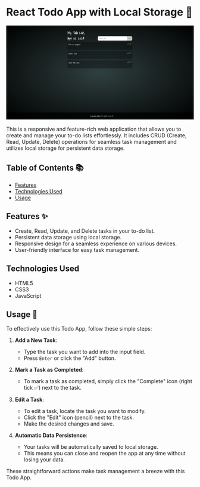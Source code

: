 # React Todo App with Local Storage 📝

![](/preview.png)

This is a responsive and feature-rich web application that allows you to create and manage your to-do lists effortlessly. It includes CRUD (Create, Read, Update, Delete) operations for seamless task management and utilizes local storage for persistent data storage.

## Table of Contents 📚

- [Features](#features)
- [Technologies Used](#technologies-used)
- [Usage](#usage)

## Features ✨

- Create, Read, Update, and Delete tasks in your to-do list.
- Persistent data storage using local storage.
- Responsive design for a seamless experience on various devices.
- User-friendly interface for easy task management.

## Technologies Used

- HTML5
- CSS3
- JavaScript

## Usage 📝

To effectively use this Todo App, follow these simple steps:

1. **Add a New Task**:
   - Type the task you want to add into the input field.
   - Press `Enter` or click the "Add" button.

2. **Mark a Task as Completed**:
   - To mark a task as completed, simply click the "Complete" icon (right tick ✅) next to the task.


3. **Edit a Task**:
   - To edit a task, locate the task you want to modify.
   - Click the "Edit" icon (pencil) next to the task.
   - Make the desired changes and save.


5. **Automatic Data Persistence**:
   - Your tasks will be automatically saved to local storage.
   - This means you can close and reopen the app at any time without losing your data.

These straightforward actions make task management a breeze with this Todo App.

